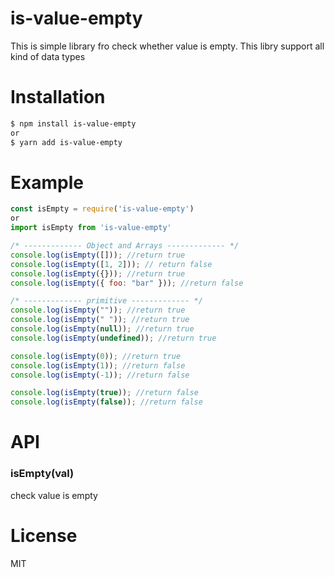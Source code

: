 # is-value-empty
This is simple library fro check whether value is empty. This libry support all kind of data types 

# Installation
```sh
$ npm install is-value-empty
or
$ yarn add is-value-empty
```
# Example

```js
const isEmpty = require('is-value-empty')
or
import isEmpty from 'is-value-empty'

/* ------------- Object and Arrays ------------- */
console.log(isEmpty([])); //return true
console.log(isEmpty([1, 2])); // return false
console.log(isEmpty({})); //return true
console.log(isEmpty({ foo: "bar" })); //return false

/* ------------- primitive ------------- */
console.log(isEmpty("")); //return true
console.log(isEmpty(" ")); //return true
console.log(isEmpty(null)); //return true
console.log(isEmpty(undefined)); //return true

console.log(isEmpty(0)); //return true
console.log(isEmpty(1)); //return false
console.log(isEmpty(-1)); //return false

console.log(isEmpty(true)); //return false
console.log(isEmpty(false)); //return false

```

# API
### isEmpty(val)
check value is empty

# License
MIT
